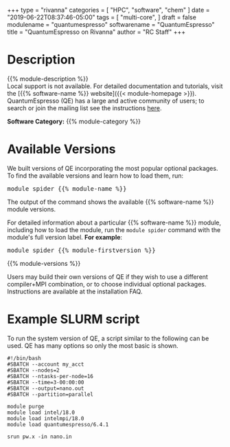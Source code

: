 +++
type = "rivanna"
categories = [
  "HPC",
  "software",
  "chem"
]
date = "2019-06-22T08:37:46-05:00"
tags = [
  "multi-core",
]
draft = false
modulename = "quantumespresso"
softwarename = "QuantumEspresso"
title = "QuantumEspresso on Rivanna"
author = "RC Staff"
+++

# Description
{{% module-description %}}
<br>
Local support is not available. For detailed documentation and tutorials, visit the [{{% software-name %}} website]({{< module-homepage >}}). QuantumEspresso (QE) has a large and active community of users; to search or join the mailing list see the instructions [here](http://lammps.sandia.gov/mail.html).

**Software Category:** {{% module-category %}}

# Available Versions
We built versions of QE incorporating the most popular optional packages. To find the available versions and learn how to load them, run:
<pre>module spider {{% module-name %}}</pre>

The output of the command shows the available {{% software-name %}} module versions.

For detailed information about a particular {{% software-name %}} module, including how to load the module, run the `module spider` command with the module's full version label. __For example__:
<pre>module spider {{% module-firstversion %}}</pre>

{{% module-versions %}}

Users may build their own versions of QE if they wish to use a different compiler+MPI combination, or to choose individual optional packages.  Instructions are available at the installation FAQ.

# Example SLURM script
To run the system version of QE, a script similar to the following can be used.  QE has many options so only the most basic is shown.
```
#!/bin/bash
#SBATCH --account my_acct
#SBATCH --nodes=2
#SBATCH --ntasks-per-node=16
#SBATCH --time=3-00:00:00
#SBATCH --output=nano.out
#SBATCH --partition=parallel

module purge
module load intel/18.0
module load intelmpi/18.0
module load quantumespresso/6.4.1

srun pw.x -in nano.in
```
